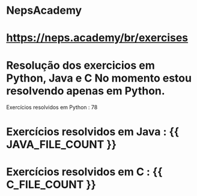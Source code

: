 # NepsAcademy
# https://neps.academy/br/exercises 
# Resolução dos exercicios em Python, Java e C No momento estou resolvendo apenas em Python.
Exercícios resolvidos em Python : 78
# Exercícios resolvidos em Java : {{ JAVA_FILE_COUNT }}
# Exercícios resolvidos em C : {{ C_FILE_COUNT }}
